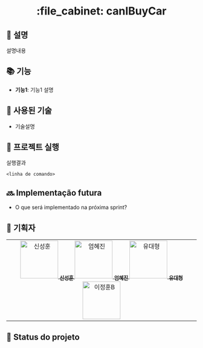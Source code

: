 <h1 align="center">:file_cabinet: canIBuyCar</h1>

## :memo: 설명
설명내용

## :books: 기능
* <b>기능1</b>: 기능1 설명

## :wrench: 사용된 기술
* 기술설명

## :rocket: 프로젝트 실행
실행결과
```
<linha de comando>
```

## :soon: Implementação futura
* O que será implementado na próxima sprint?

## :handshake: 기획자
<table>
  <tr>
    <td align="center">
      <a href="http://github.com/planethoon">
        <img src="https://avatars.githubusercontent.com/u/56259137?v=4" width="100px;" alt="신성훈"/>
        <sub>
          <b>신성훈</b>
        </sub>
        <a href="http://github.com/Eom-Hyejin">
        <img src="https://avatars.githubusercontent.com/u/56259137?v=4" width="100px;" alt="엄혜진"/>
        <sub>
          <b>엄혜진</b>
        </sub>
          <a href="http://github.com/ydh94">
        <img src="https://avatars.githubusercontent.com/u/56259137?v=4" width="100px;" alt="유대형"/>
        <sub>
          <b>유대형</b>
        </sub>
            <a href="http://github.com/glen15">
        <img src="https://avatars.githubusercontent.com/u/56259137?v=4" width="100px;" alt="이정훈B"/>
        <sub>
          <b></b>
        </sub>
      </a>
    </td>
  </tr>
</table>

## :dart: Status do projeto
